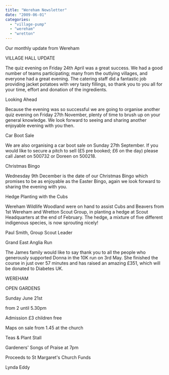 ```yaml
---
title: "Wereham Newsletter"
date: "2009-06-01"
categories: 
  - "village-pump"
  - "wereham"
  - "wretton"
---
```


Our monthly update from Wereham

VILLAGE HALL UPDATE

The quiz evening on Friday 24th April was a great success. We had a good number of teams participating; many from the outlying villages, and everyone had a great evening. The catering staff did a fantastic job providing jacket potatoes with very tasty fillings, so thank you to you all for your time, effort and donation of the ingredients.

Looking Ahead

Because the evening was so successful we are going to organise another quiz evening on Friday 27th November, plenty of time to brush up on your general knowledge. We look forward to seeing and sharing another enjoyable evening with you then.

Car Boot Sale

We are also organising a car boot sale on Sunday 27th September. If you would like to secure a pitch to sell (£5 pre booked; £6 on the day) please call Janet on 500732 or Doreen on 500218.

Christmas Bingo

Wednesday 9th December is the date of our Christmas Bingo which promises to be as enjoyable as the Easter Bingo, again we look forward to sharing the evening with you.

Hedge Planting with the Cubs

Wereham Wildlife Woodland were on hand to assist Cubs and Beavers from 1st Wereham and Wretton Scout Group, in planting a hedge at Scout Headquarters at the end of February. The hedge, a mixture of five different indigenous species, is now sprouting nicely!

Paul Smith, Group Scout Leader

Grand East Anglia Run

The James family would like to say thank you to all the people who generously supported Donna in the 10K run on 3rd May. She finished the course in just over 57 minutes and has raised an amazing £351, which will be donated to Diabetes UK.

WEREHAM

OPEN GARDENS

Sunday June 21st

from 2 until 5.30pm

Admission £3 children free

Maps on sale from 1.45 at the church

Teas & Plant Stall

Gardeners' Songs of Praise at 7pm

Proceeds to St Margaret's Church Funds

Lynda Eddy
